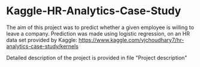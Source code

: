 # Kaggle-HR-Analytics-Case-Study

The aim of this project was to predict whether a given employee is willing to leave a company. Prediction was made using logistic 
regression, on an HR data set provided by Kaggle: https://www.kaggle.com/vjchoudhary7/hr-analytics-case-study/kernels

Detailed description of the project is provided in file "Project description"
